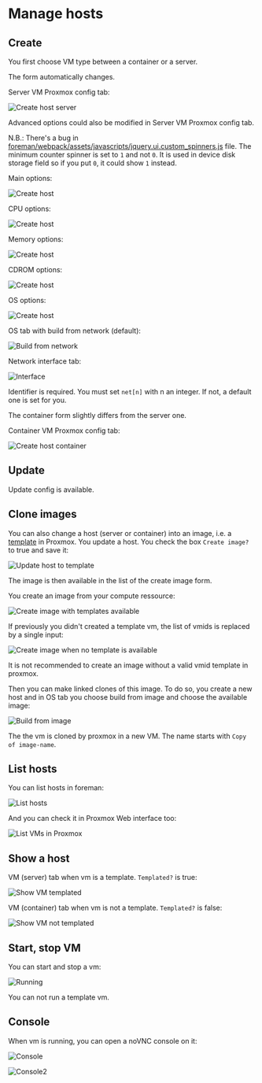 # Manage hosts

## Create

You first choose VM type between a container or a server.

The form automatically changes.

Server VM Proxmox config tab:

![Create host server](images/create_host_server.png)

Advanced options could also be modified in Server VM Proxmox config tab.

N.B.: There's a bug in [foreman/webpack/assets/javascripts/jquery.ui.custom_spinners.js](https://projects.theforeman.org/issues/25111) file. The minimum counter spinner is set to `1` and not `0`. It is used in device disk storage field so if you put `0`, it could show `1` instead.

Main options:

![Create host](images/create_host_advanced_main_options.png)

CPU options:

![Create host](images/create_host_advanced_cpu.png)

Memory options:

![Create host](images/create_host_advanced_memory.png)

CDROM options:

![Create host](images/create_host_advanced_cdrom.png)

OS options:

![Create host](images/create_host_advanced_os.png)

OS tab with build from network (default):

![Build from network](images/create_host_os_network.png)

Network interface tab:

![Interface](images/create_host_interface.png)

Identifier is required. You must set `net[n]` with n an integer.
If not, a default one is set for you.

The container form slightly differs from the server one.

Container VM Proxmox config tab:

![Create host container](images/create_host_container.png)



## Update

Update config is available.

## Clone images

You can also change a host (server or container) into an image, i.e. a [template](https://pve.proxmox.com/wiki/Qemu/KVM_Virtual_Machines#qm_templates) in Proxmox.
You update a host. You check the box `Create image?` to true and save it:

![Update host to template](images/update_host_to_template.png)

The image is then available in the list of the create image form.

You create an image from your compute ressource:

![Create image with templates available](images/create_image_with_templates.png)

If previously you didn't created a template vm, the list of vmids is replaced by a single input:

![Create image when no template is available](images/create_image_no_templates.png)

It is not recommended to create an image without a valid vmid template in proxmox.

Then you can make linked clones of this image. To do so, you create a new host and in OS tab you choose build from image and choose the available image:

![Build from image](images/create_host_os_image.png)

The the vm is cloned by proxmox in a new VM. The name starts with `Copy of image-name`.

## List hosts

You can list hosts in foreman:

![List hosts](images/list_hosts.png)

And you can check it in Proxmox Web interface too:

![List VMs in Proxmox](images/proxmox_vms.png)

## Show a host

VM (server) tab when vm is a template. `Templated?` is true:

![Show VM templated](images/show_host_templated.png)

VM (container) tab when vm is not a template. `Templated?` is false:

![Show VM not templated](images/show_host.png)

## Start, stop VM

You can start and stop a vm:

![Running](images/running_vm.png)

You can not run a template vm.

## Console

When vm is running, you can open a noVNC console on it:

![Console](images/vnc_console.png)

![Console2](images/vnc_console2.png)